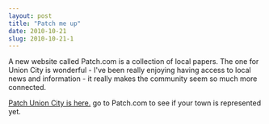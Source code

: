 ```yaml
---
layout: post
title: "Patch me up"
date: 2010-10-21
slug: 2010-10-21-1
---
```


A new website called Patch.com is a collection of local papers.  The one for Union City is wonderful - I&apos;ve been really enjoying having access to local news and information - it really makes the community seem so much more connected.

 [Patch Union City is here.](http://unioncity.patch.com/)  go to Patch.com to see if your town is represented yet.<br />
